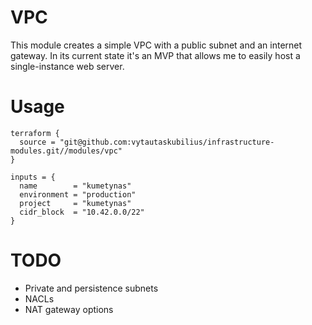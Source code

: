 # VPC

This module creates a simple VPC with a public subnet and an internet gateway. In its current state it's an MVP that
allows me to easily host a single-instance web server.

# Usage

```hcl
terraform {
  source = "git@github.com:vytautaskubilius/infrastructure-modules.git//modules/vpc"
}

inputs = {
  name        = "kumetynas"
  environment = "production"
  project     = "kumetynas"
  cidr_block  = "10.42.0.0/22"
}
```

# TODO

- Private and persistence subnets
- NACLs
- NAT gateway options
